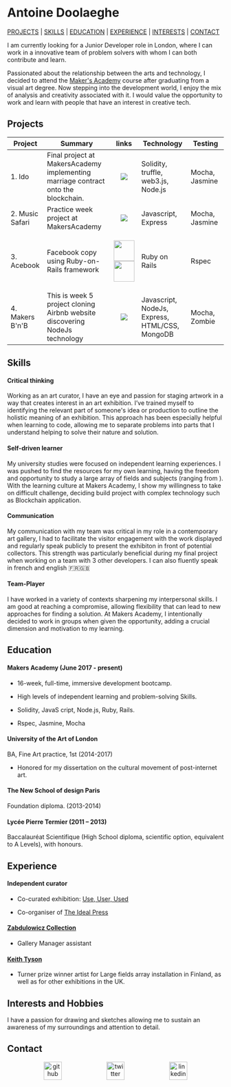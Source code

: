 # Antoine Doolaeghe
[PROJECTS](#projects) | [SKILLS](#skills)  | [EDUCATION](#education) | [EXPERIENCE](#experience) | [INTERESTS](#interests) | [CONTACT](#contact)

I am currently looking for a Junior Developer role in London, where I can work in a innovative team of problem solvers with whom I can both contribute and learn.

Passionated about the relationship between the arts and technology, I decided to attend the [Maker's Academy](http://employers.makersacademy.com/) course after graduating from a visual art degree. Now stepping into the development world, I enjoy the mix of analysis and creativity associated with it. I would value the opportunity to work and learn with people that have an interest in creative tech.

## Projects

| Project | Summary | links | Technology | Testing |
| --- | --- | --- | --- | --- |
| 1. Ido  | Final project at MakersAcademy implementing marriage contract onto the blockchain. | <p align="center"><a href="https://github.com/adoolaeghe/Love-Block"><img src="https://cloud.githubusercontent.com/assets/12953472/18687862/de8df31e-7f79-11e6-937c-f20c0e0ee2b4.png"></p> | Solidity, truffle, web3.js, Node.js  | Mocha, Jasmine |
| 2. Music Safari  | Practice week project at MakersAcademy | <p align="center"><a href="https://github.com/adoolaeghe/music-safari"><img src="https://cloud.githubusercontent.com/assets/12953472/18687862/de8df31e-7f79-11e6-937c-f20c0e0ee2b4.png"></p> | Javascript, Express | Mocha, Jasmine |
| 3. Acebook  | Facebook copy using Ruby-on-Rails framework | <p align="center"><a href="https://github.com/ryandav/instagram-challenge"><img src="https://cloud.githubusercontent.com/assets/12953472/18687862/de8df31e-7f79-11e6-937c-f20c0e0ee2b4.png" width="48px" height="48px"> <a href="https://acebook17.herokuapp.com/"><img src="https://a.slack-edge.com/bfaba/img/api/hosting_heroku.png" width="48px" height="48px"></a> </p>  | Ruby on Rails | Rspec |
| 4. Makers B'n'B  | This is week 5 project cloning Airbnb website discovering NodeJs technology | <p align="center"><a href="https://github.com/adoolaeghe/instagram-challenge"><img src="https://cloud.githubusercontent.com/assets/12953472/18687862/de8df31e-7f79-11e6-937c-f20c0e0ee2b4.png"></p> | Javascript, NodeJs, Express, HTML/CSS, MongoDB | Mocha, Zombie |


## Skills

#### Critical thinking

Working as an art curator, I have an eye and passion for staging artwork in a way that creates interest in an art exhibition. I’ve trained myself to identifying the relevant part of someone's idea or production to outline the holistic meaning of an exhibition. This approach has been especially helpful when learning to code, allowing me to separate problems into parts that I understand helping to solve their nature and solution.

#### Self-driven learner

My university studies were focused on independent learning experiences. I was pushed to find the resources for my own learning, having the freedom and opportunity to study a large array of fields and subjects (ranging from ). With the learning culture at Makers Academy, I show my willingness to take on difficult challenge, deciding build project with complex technology such as Blockchain application.

#### Communication

My communication with my team was critical in my role in a contemporary art gallery, I had to facilitate the visitor engagement with the work displayed and regularly speak publicly to present the exhibiton in front of potential collectors. This strength was particularly beneficial during my final project when working on a team with 3 other developers. 
I can also fluently speak in french and english :fr::gb:

#### Team-Player

I have worked in a variety of contexts sharpening my interpersonal skills. I am good at reaching a compromise, allowing flexibility that can lead to new approaches for finding a solution. At Makers Academy, I intentionally decided to work in groups when given the opportunity, adding a crucial dimension and motivation to my learning. 

## Education

#### Makers Academy (June 2017 - present)

* 16-week, full-time, immersive development bootcamp.

* High levels of independent learning and problem-solving Skills.

* Solidity, JavaS  cript, Node.js, Ruby, Rails.

* Rspec, Jasmine, Mocha

#### University of the Art of London

 BA, Fine Art practice, 1st
 (2014-2017)

* Honored for my dissertation on the cultural movement of post-internet art.


#### The New School of design Paris

 Foundation diploma. 
 (2013-2014)

#### Lycée Pierre Termier (2011 – 2013)

Baccalauréat Scientifique  (High School diploma, scientific option, equivalent to A Levels), with honours. 

## Experience

#### Independent curator

* Co-curated exhibition: [Use, User, Used](https://www.zabludowiczcollection.com/exhibitions/view/use-user-used)

* Co-organiser of [The Ideal Press](http://idealpress.org)

#### [Zabdulowicz Collection](https://www.zabludowiczcollection.com/)

* Gallery Manager assistant

#### [Keith Tyson](http://keithtyson.com/)

* Turner prize winner artist for Large fields array installation in Finland, as well as for other exhibitions in the UK.

## Interests and Hobbies

I have a passion for drawing and sketches allowing me to sustain an awareness of my surroundings and attention to detail. 

## Contact


<p align="center">

<a href="https://github.com/adoolaeghe">
<img src="https://cloud.githubusercontent.com/assets/12953472/18687862/de8df31e-7f79-11e6-937c-f20c0e0ee2b4.png" alt="github" hspace="50" height="42" width="42"></a>

<a href="https://twitter.com/Antoinedoo">
<img src="http://goinkscape.com/wp-content/uploads/2015/07/twitter-logo-final.png" alt="twitter" hspace="50" height="42" width="42"></a>

<a href="https://www.linkedin.com/in/antoine-doolaeghe-840059131/">
<img src="https://www.iconfinder.com/data/icons/free-social-icons/67/linkedin_circle_color-512.png" alt="linkedin" hspace="50" height="42" width="42"></a>

</p>

